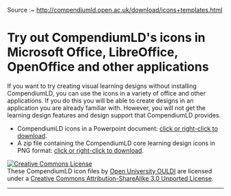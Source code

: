 
Source :~ <http://compendiumld.open.ac.uk/download/icons+templates.html>

# Try out CompendiumLD's icons in Microsoft Office, LibreOffice, OpenOffice and other applications

If you want to try creating visual learning designs without installing CompendiumLD, you can use the icons in a variety of office and other applications. If you do this you will be able to create designs in an application you are already familiar with. However, you will not get the learning design features and design support that CompendiumLD provides.

*   CompendiumLD icons in a Powerpoint document: [click or right-click to download](../downloads/version1.0/templates/CompendiumLD-icons.pptx).
*   A zip file containing the CompendiumLD core learning design icons in PNG format: [click or right-click to download](../icons/raster/learning-design/nodeimages/CompendiumLD-icons-raster.zip).

[![Creative Commons License](https://i.creativecommons.org/l/by-sa/3.0/88x31.png)](https://creativecommons.org/licenses/by-sa/3.0/deed.en_US)  
These <span xmlns:dct="http://purl.org/dc/terms/" property="dct:title">CompendiumLD icon files</span> by [Open University OULDI](http://compendiumld.open.ac.uk) are licensed under a [Creative Commons Attribution-ShareAlike 3.0 Unported License](https://creativecommons.org/licenses/by-sa/3.0/deed.en_US).

---
